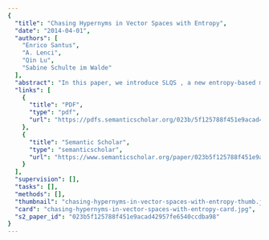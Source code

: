 ```yaml
---
{
  "title": "Chasing Hypernyms in Vector Spaces with Entropy",
  "date": "2014-04-01",
  "authors": [
    "Enrico Santus",
    "A. Lenci",
    "Qin Lu",
    "Sabine Schulte im Walde"
  ],
  "abstract": "In this paper, we introduce SLQS , a new entropy-based measure for the unsupervised identification of hypernymy and its directionality in Distributional Semantic Models (DSMs). SLQS is assessed through two tasks: (i.) identifying the hypernym in hyponym-hypernym pairs, and (ii.) discriminating hypernymy among various semantic relations. In both tasks, SLQS outperforms other state-of-the-art measures.",
  "links": [
    {
      "title": "PDF",
      "type": "pdf",
      "url": "https://pdfs.semanticscholar.org/023b/5f125788f451e9acad42957fe6540ccdba98.pdf"
    },
    {
      "title": "Semantic Scholar",
      "type": "semanticscholar",
      "url": "https://www.semanticscholar.org/paper/023b5f125788f451e9acad42957fe6540ccdba98"
    }
  ],
  "supervision": [],
  "tasks": [],
  "methods": [],
  "thumbnail": "chasing-hypernyms-in-vector-spaces-with-entropy-thumb.jpg",
  "card": "chasing-hypernyms-in-vector-spaces-with-entropy-card.jpg",
  "s2_paper_id": "023b5f125788f451e9acad42957fe6540ccdba98"
}
---
```


